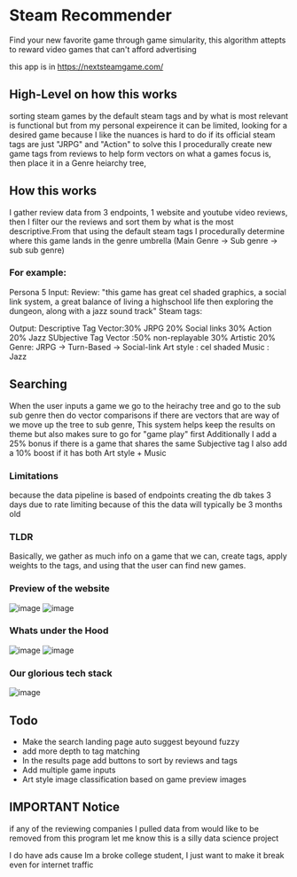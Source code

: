 # Steam Recommender 
Find your new favorite game through game simularity, this algorithm attepts to reward video games that can't afford advertising

this app is in https://nextsteamgame.com/ 
## High-Level on how this works 
sorting steam games by the default steam tags and by what is most relevant is functional but from my personal expeirence it can be limited, looking for a desired game because I like the nuances is hard to do if its official steam tags are just "JRPG" and "Action" 
to solve this I procedurally create new game tags from reviews to help form vectors on what a games focus is, then place it in a Genre heiarchy tree,

## How this works
I gather review data from 3 endpoints, 1 website and youtube video reviews, then I filter our the reviews and sort them by what is the most descriptive.From that using the default steam tags I procedurally determine where this game lands in the genre umbrella (Main Genre -> Sub genre -> sub sub genre) 

### For example: 
Persona 5 
Input: 
 Review:
 "this game has great cel shaded graphics, a social link system, a great balance of living a highschool life then exploring the dungeon, along with a jazz sound track" 
 Steam tags:

Output: 
Descriptive Tag Vector:30% JRPG 20% Social links 30% Action 20% Jazz
SUbjective Tag Vector :50% non-replayable 30% Artistic 20%
Genre: JRPG -> Turn-Based -> Social-link 
Art style : cel shaded 
Music : Jazz 

## Searching 
When the user inputs a game we go to the heirachy tree and go to the sub sub genre then do vector comparisons if there are vectors that are way of we move up the tree to sub genre, This system helps keep the results on theme but also makes sure to go for "game play" first
Additionally I add a 25% bonus if there is a game that shares the same Subjective tag
I also add a 10% boost if it has both Art style + Music

### Limitations
because the data pipeline is based of endpoints creating the db takes 3 days due to rate limiting because of this the data
will typically be 3 months old

### TLDR
Basically, we gather as much info on a game that we can, create tags, apply weights to the tags, and using that the user can find new games.
### Preview of the website 
![image](https://github.com/user-attachments/assets/91219a29-adab-4cfc-abee-3a462741dcaf)
![image](https://github.com/user-attachments/assets/722b1706-3bd8-48d8-8eb5-934d260a3fbd)

### Whats under the Hood
![image](https://github.com/user-attachments/assets/b1e3cb2b-4166-4313-b554-713aa32edf32)
![image](https://github.com/user-attachments/assets/10b85291-8a23-406b-922b-6cc93554452c)


### Our glorious tech stack
![image](https://github.com/user-attachments/assets/2266a005-ea0d-4081-9836-69bc965eac51)

## Todo
- Make the search landing page auto suggest beyound fuzzy
- add more depth to tag matching
- In the results page add buttons to sort by reviews and tags
- Add multiple game inputs
- Art style image classification based on game preview images

## IMPORTANT Notice
if any of the reviewing companies I pulled data from would like to be removed from this program let me know
this is a silly data science project

I do have ads cause Im a broke college student, I just want to make it break even for internet traffic

